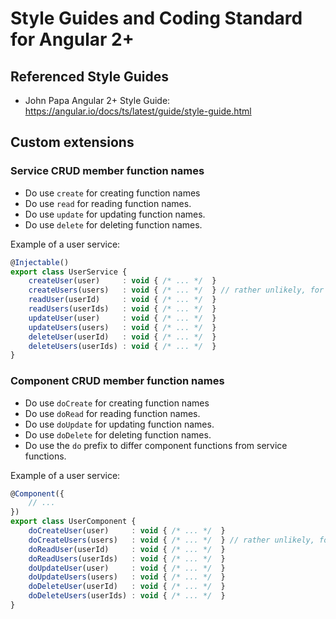 Style Guides and Coding Standard for Angular 2+
===============================================


Referenced Style Guides
-----------------------

* John Papa Angular 2+ Style Guide:  
    https://angular.io/docs/ts/latest/guide/style-guide.html


Custom extensions
-----------------

### Service CRUD member function names

* Do use `create` for creating function names
* Do use `read` for reading function names.
* Do use `update` for updating function names.
* Do use `delete` for deleting function names.

Example of a user service:
```javascript
@Injectable()
export class UserService {
    createUser(user)     : void { /* ... */  }
    createUsers(users)   : void { /* ... */  } // rather unlikely, for population
    readUser(userId)     : void { /* ... */  }
    readUsers(userIds)   : void { /* ... */  }
    updateUser(user)     : void { /* ... */  }
    updateUsers(users)   : void { /* ... */  }
    deleteUser(userId)   : void { /* ... */  }
    deleteUsers(userIds) : void { /* ... */  }
}
```


### Component CRUD member function names

* Do use `doCreate` for creating function names
* Do use `doRead` for reading function names.
* Do use `doUpdate` for updating function names.
* Do use `doDelete` for deleting function names.
* Do use the `do` prefix to differ component functions from
  service functions.

Example of a user service:
```javascript
@Component({
    // ...
})
export class UserComponent {
    doCreateUser(user)     : void { /* ... */  }
    doCreateUsers(users)   : void { /* ... */  } // rather unlikely, for population
    doReadUser(userId)     : void { /* ... */  }
    doReadUsers(userIds)   : void { /* ... */  }
    doUpdateUser(user)     : void { /* ... */  }
    doUpdateUsers(users)   : void { /* ... */  }
    doDeleteUser(userId)   : void { /* ... */  }
    doDeleteUsers(userIds) : void { /* ... */  }
}
```
